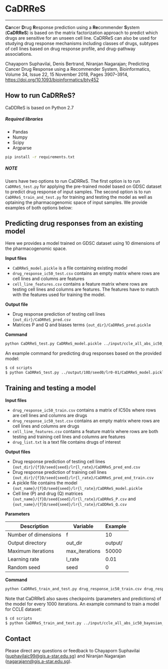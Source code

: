 # CaDRReS
---

**Ca**ncer **D**rug **R**esponse prediction using a **Re**commender **S**ystem (**CaDRReS**) is based on the matrix factorization approach to predict which drugs are sensitive for an unseen cell line. CaDRReS can also be used for studying drug response mechanisms including classes of drugs, subtypes of cell lines based on drug response profile, and drug-pathway associations.

Chayaporn Suphavilai, Denis Bertrand, Niranjan Nagarajan; Predicting Cancer Drug Response using a Recommender System, Bioinformatics, Volume 34, Issue 22, 15 November 2018, Pages 3907–3914, https://doi.org/10.1093/bioinformatics/bty452

## How to run CaDRReS?

CaDDReS is based on Python 2.7
##### Required libraries
- Pandas
- Numpy
- Scipy
- Argparse

```sh
pip install -r requirements.txt
```

##### NOTE

Users have two options to run CaDRReS. The first option is to run `CaDRReS_test.py` for applying the pre-trained model based on GDSC dataset to predict drug response of input samples. The second option is to run `CaDRReS_train_and_test.py` for training and testing the model as well as optaining the pharmacogenomic space of input samples. We provide examples of both options below:

## Predicting drug responses from an existing model

Here we provides a model trained on GDSC dataset using 10 dimensions of the pharmacogenomic space.

__Input files__
- `CaDRReS_model.pickle` is a file containing existing model
- `drug_response_ic50_test.csv` contains an empty matrix where rows are cell lines and columns are features
- `cell_line_features.csv` contains a feature matrix where rows are testing cell lines and columns are features. The features have to match with the features used for training the model.

__Output file__
- Drug response prediction of testing cell lines `{out_dir}/CaDRReS_pred.csv`
- Matrices P and Q and biases terms `{out_dir}/CaDRReS_pred.pickle`

__Command__
```sh
python CaDRReS_test.py CaDRReS_model.pickle ../input/ccle_all_abs_ic50_bayesian_sigmoid.csv ../input/ccle_cellline_pcor_ess_genes.csv {out_dir}
```

An example command for predicting drug responses based on the provided model:
```sh
$ cd scripts
$ python CaDRReS_test.py ../output/10D/seed0/lr0-01/CaDRReS_model.pickle ../input/ccle_all_abs_ic50_bayesian_sigmoid.csv ../input/ccle_cellline_pcor_ess_genes.csv ../output
```

## Training and testing a model

__Input files__
- `drug_response_ic50_train.csv` contains a matrix of IC50s where rows are cell lines and columns are drugs
- `drug_response_ic50_test.csv` contains an empty matrix where rows are cell lines and columns are drugs
- `cell_line_features.csv` contains a feature matrix where rows are both testing and training cell lines and columns are features
- `drug_list.txt` is a text file contains drugs of interest 

__Output files__
- Drug response prediction of testing cell lines `{out_dir}/{f}D/seed{seed}/lr{l_rate}/CaDRReS_pred_end.csv`
- Drug response prediction of training cell lines `{out_dir}/{f}D/seed{seed}/lr{l_rate}/CaDRReS_pred_end_train.csv`
- A pickle file contains the model `{out_name}/{f}D/seed{seed}/lr{l_rate}/CaDRReS_model.pickle`
- Cell line (P) and drug (Q) matrices `{out_name}/{f}D/seed{seed}/lr{l_rate}/CaDRReS_P.csv` and `{out_name}/{f}D/seed{seed}/lr{l_rate}/CaDDReS_Q.csv`

__Parameters__

| Description | Variable | Example |
| ------ | ------ | ------ | 
| Number of dimensions | f | 10 |
| Output directory | out_dir | output/ |
| Maximum iterations | max_iterations | 50000 |
| Learning rate | l_rate | 0.01 |
| Random seed | seed | 0 |

__Command__

```sh
python CaDRReS_train_and_test.py drug_response_ic50_train.csv drug_response_ic50_test.csv  cell_line_features.csv drug_list.txt {out_dir} {f} {max_iterations} {l_rate} {seed}
```

Note that CaDRReS also saves checkpoints (parameters and predictions) of the model for every 1000 iterations.
An example command to train a model for CCLE dataset:
```sh
$ cd scripts
$ python CaDRReS_train_and_test.py ../input/ccle_all_abs_ic50_bayesian_sigmoid.csv ../input/ccle_all_abs_ic50_bayesian_sigmoid.csv ../input/ccle_cellline_pcor_ess_genes.csv ../misc/ccle_drugMedianGE0.txt ../output 10 100 0.01 0
```


## Contact

Please direct any questions or feedback to Chayaporn Suphavilai (suphavilaic99@gis.a-star.edu.sg) and Niranjan Nagarajan (nagarajann@gis.a-star.edu.sg).

